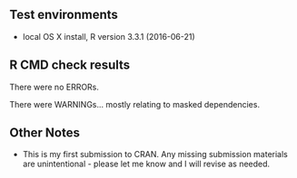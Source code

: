 ## Test environments
* local OS X install, R version 3.3.1 (2016-06-21)

## R CMD check results
There were no ERRORs. 

There were WARNINGs... mostly relating to masked dependencies.

## Other Notes
* This is my first submission to CRAN.  Any missing submission materials are unintentional - please let me know and I will revise as needed.
